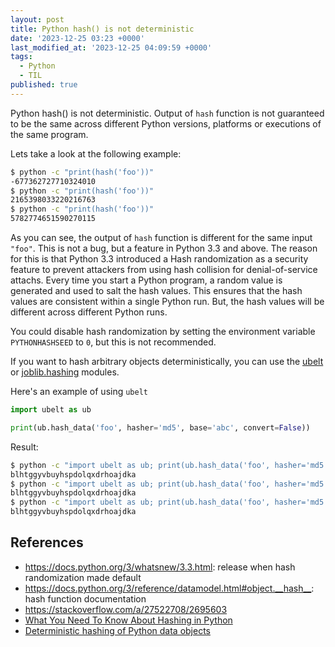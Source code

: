 ```yaml
---
layout: post
title: Python hash() is not deterministic
date: '2023-12-25 03:23 +0000'
last_modified_at: '2023-12-25 04:09:59 +0000'
tags:
  - Python
  - TIL
published: true
---
```


Python hash() is not deterministic. Output of `hash` function is not guaranteed
to be the same across different Python versions, platforms or executions of the
same program.

Lets take a look at the following example:

```bash
$ python -c "print(hash('foo'))"
-677362727710324010
$ python -c "print(hash('foo'))"
2165398033220216763
$ python -c "print(hash('foo'))"
5782774651590270115
```

As you can see, the output of `hash` function is different for the same input
`"foo"`. This is not a bug, but a feature in Python 3.3 and above. The reason
for this is that Python 3.3 introduced a Hash randomization as a security feature
to prevent attackers from using hash collision for denial-of-service attachs. 
Every time you start a Python program, a random value is generated and used to
salt the hash values. This ensures that the hash values are consistent within
a single Python run. But, the hash values will be different across different
Python runs.

You could disable hash randomization by setting the environment variable
`PYTHONHASHSEED` to `0`, but this is not recommended.

If you want to hash arbitrary objects deterministically, you can use the
[ubelt](https://ubelt.readthedocs.io/en/latest/ubelt.util_hash.html#ubelt.util_hash.hash_data) or
[joblib.hashing](https://joblib.readthedocs.io/en/latest/generated/joblib.hashing.hash.html) modules.

Here's an example of using `ubelt`

```python
import ubelt as ub

print(ub.hash_data('foo', hasher='md5', base='abc', convert=False))
```

Result:

```bash
$ python -c "import ubelt as ub; print(ub.hash_data('foo', hasher='md5', base='abc', convert=False))"
blhtggyvbuyhspdolqxdrhoajdka
$ python -c "import ubelt as ub; print(ub.hash_data('foo', hasher='md5', base='abc', convert=False))"
blhtggyvbuyhspdolqxdrhoajdka
$ python -c "import ubelt as ub; print(ub.hash_data('foo', hasher='md5', base='abc', convert=False))"
blhtggyvbuyhspdolqxdrhoajdka
```

## References

- <https://docs.python.org/3/whatsnew/3.3.html>: release when hash randomization made default
- <https://docs.python.org/3/reference/datamodel.html#object.__hash__>: hash function documentation
- <https://stackoverflow.com/a/27522708/2695603>
- [What You Need To Know About Hashing in Python](https://kinsta.com/blog/python-hashing/)
- [Deterministic hashing of Python data objects](https://death.andgravity.com/stable-hashing)
